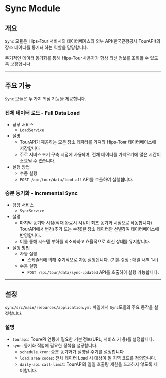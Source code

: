 # Sync Module
## 개요
`Sync` 모듈은 Hips-Tour 서비시의 데이터베이스와 외부 API(한국관광공사 TourAPI)의 장소 데이터를 동기화 하는 역할을 담당합니다.

주기적인 데이터 동기화를 통해 Hips-Tour 사용자가 항상 최신 정보를 조회할 수 있도록 보장합니다.

---

## 주요 기능
`Sync` 모듈은 두 가지 핵심 기능을 제공합니다.

### 전체 데이터 로드 - Full Data Load
- 담당 서비스
    - `LoadService`
- 설명
    - TourAPI가 제공하는 모든 장소 데이터를 가져와 Hips-Tour 데이터베이스에 저장합니다
    - 주로 서비스 초기 구축 시점에 사용되며, 전체 데이터를 가져오기에 많은 시간이 소요될 수 있습니다.
- 실행 방법
    - 수동 실행
    - `POST /api/tour/data/load-all` API를 호출하여 실행합니다.

### 증분 동기화 - Incremental Sync
- 담당 서비스
    - `SyncService`
- 설명
    - 마지막 동기화 시점(적재 완료시 시점이 최초 동기화 시점으로 작동합니다) TourAPI에서 변경(추가 또는 수정)된 장소 데이터만 선별하여 데이터베이스에 반영합니다.
    - 이를 통해 시스템 부하를 최소화하고 효율적으로 최신 상태를 유지합니다.
- 실행 방법
    - 자동 실행
        - 스케줄러에 의해 주기적으로 자동 실행됩니다. (기본 설정 : 매일 새벽 1시)
    - 수동 실행
        - `POST /api/tour/data/sync-updated` API를 호출하여 실행 가능합니다.

---

## 설정
`sync/src/main/resources/application.yml` 파일에서 `Sync`모듈의 주요 동작을 설정합니다.

### 설명
- `tourapi`: TourAPI 연동에 필요한 기본 정보(URL, 서비스 키 등)를 설정합니다.
- `sync`: 동기화 작업에 필요한 정책을 설정합니다.
    - `schedule.cron`: 증분 동기화가 실행될 주기를 설정합니다.
    - `load.area-codes`: 전체 데이터 Load 시 대상이 될 지역 코드를 정의합니다.
    - `daily-api-call-limit`: TourAPI의 일일 호출량 제한을 초과하지 않도록 제어합니다.